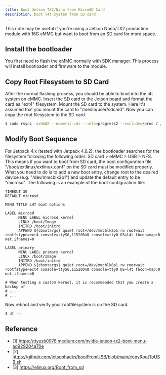 ```yaml
---
title: Boot Jetson TX2/Nano from MicroSD Card
description: boot l4t system from SD card
---
```


This note may be useful if you're using a Jetson Nano/TX2 production module with 16G eMMC but want to boot from an SD card for more space.

## Install the bootloader

You first need to flash the eMMC normally with SDK manager. This process will install bootloader and firmware to the module.

## Copy Root Filesystem to SD Card

After the normal flashing process, you should be able to boot into the l4t system on eMMC. Insert the SD card to the Jetson board and format the card as "ext4" filesystem. Mount the SD card to the system. Here it's assumed that you mount the card to "/media/user/sdcard". Now you can copy the root filesystem to the SD card.

```bash
$ sudo rsync -axHAWX --numeric-ids --info=progress2 --exclude=/proc / /media/user/sdcard
```

## Modify Boot Sequence

For Jetpack 4.x (tested with Jetpack 4.6.2), the bootloader searches for the filesystem following the following order: SD card > eMMC > USB > NFS. This means if you want to boot from SD card, the boot configuration file "/boot/extlinux/extlinux.conf" on the SD card must be modified properly. What you need to do is to add a new boot entry, change root to the desired device (e.g. "/dev/mmcblk2p1") and update the default entry to be "microsd". The following is an example of the boot configuration file:

```
TIMEOUT 30
DEFAULT microsd

MENU TITLE L4T boot options

LABEL microsd
      MENU LABEL microsd kernel
      LINUX /boot/Image
      INITRD /boot/initrd
      APPEND ${cbootargs} quiet root=/dev/mmcblk2p1 rw rootwait rootfstype=ext4 console=ttyS0,115200n8 console=tty0 OS=l4t fbcon=map:0 net.ifnames=0

LABEL primary
      MENU LABEL primary kernel
      LINUX /boot/Image
      INITRD /boot/initrd
      APPEND ${cbootargs} quiet root=/dev/mmcblk0p1 rw rootwait rootfstype=ext4 console=ttyS0,115200n8 console=tty0 OS=l4t fbcon=map:0 net.ifnames=0 

# When testing a custom kernel, it is recommended that you create a backup of
# ...
# ...
```

Now reboot and verify your rootfilesystem is on the SD card.

```bash
$ df -h
```

## Reference

* [1] https://ttyusb0978.medium.com/nvidia-jetson-tx2-boot-menu-ad929204a70e
* [2] https://github.com/jetsonhacks/bootFromUSB/blob/main/copyRootToUSB.sh
* [3] https://elinux.org/Boot_from_sd